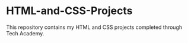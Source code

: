 # HTML-and-CSS-Projects

This repository contains my HTML and CSS projects completed through Tech Academy.

